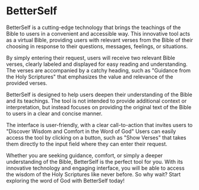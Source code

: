 # BetterSelf

BetterSelf is a cutting-edge technology that brings the teachings of the Bible to users in a convenient and accessible way. This innovative tool acts as a virtual Bible, providing users with relevant verses from the Bible of their choosing in response to their questions, messages, feelings, or situations.

By simply entering their request, users will receive two relevant Bible verses, clearly labeled and displayed for easy reading and understanding. The verses are accompanied by a catchy heading, such as "Guidance from the Holy Scriptures" that emphasizes the value and relevance of the provided verses.

BetterSelf is designed to help users deepen their understanding of the Bible and its teachings. The tool is not intended to provide additional context or interpretation, but instead focuses on providing the original text of the Bible to users in a clear and concise manner.

The interface is user-friendly, with a clear call-to-action that invites users to "Discover Wisdom and Comfort in the Word of God" Users can easily access the tool by clicking on a button, such as "Show Verses" that takes them directly to the input field where they can enter their request.

Whether you are seeking guidance, comfort, or simply a deeper understanding of the Bible, BetterSelf is the perfect tool for you. With its innovative technology and engaging interface, you will be able to access the wisdom of the Holy Scriptures like never before. So why wait? Start exploring the word of God with BetterSelf today!